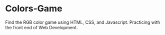 # Colors-Game
Find the RGB color game using HTML, CSS, and Javascript. Practicing with the front end of Web Development.
